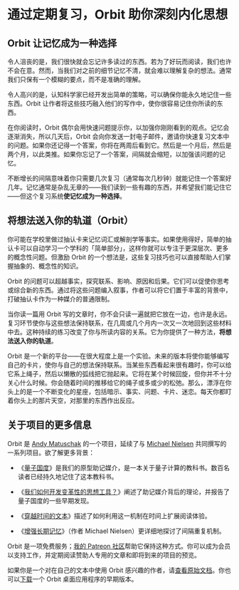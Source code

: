 # 通过定期复习，Orbit 助你深刻内化思想

## Orbit 让记忆成为一种选择

令人沮丧的是，我们很快就会忘记许多读过的东西。若为了好玩而阅读，我们也许不会在意。然而，当我们对之前的细节记忆不清，就会难以理解复杂的想法。通常我们只保有一个模糊的要点，而不是准确的理解。

令人高兴的是，认知科学家已经开发出简单的策略，可以确保你能永久地记住一些东西。Orbit 让作者将这些技巧融入他们的写作中，使你很容易记住你所读的东西。

在你阅读时，Orbit 偶尔会用快速问题提示你，以加强你刚刚看到的观点。记忆会逐渐消失，所以几天后，Orbit 会向你发送一封电子邮件，邀请你快速复习文本中的问题。如果你还记得一个答案，你将在两周后看到它。然后是一个月后，然后是两个月，以此类推。如果你忘记了一个答案，间隔就会缩短，以加强该问题的记忆。

不断增长的间隔意味着你只需要几次复习（通常每次几秒钟）就能记住一个答案好几年。记忆通常是杂乱无章的——我们读到一些有趣的东西，并希望我们能记住它——但这个复习系统**使记忆成为一种选择**。

## 将想法送入你的轨道（Orbit）

你可能在学校里做过抽认卡来记忆词汇或解剖学等事实。如果使用得好，简单的抽认卡可以自动学习一个学科的「简单部分」，这样你就可以专注于更深层次、更多的概念性问题。但激励 Orbit 的一个想法是，这些复习技巧也可以直接帮助人们掌握抽象的、概念性的知识。

Orbit 的问题可以超越事实，探究联系、影响、原因和后果。它们可以促使你思考或综合新的东西。通过将这些问题编入叙事，作者可以将它们置于丰富的背景中，打破抽认卡作为一种媒介的普通限制。

当你读一篇用 Orbit 写的文章时，你不会只读一遍就把它放在一边，也许是永远。复习环节使你与这些想法保持联系，在几周或几个月内一次又一次地回到这些材料中去。这种持续的练习改变了你与所读内容的关系。它为你提供了一种方法，**将想法送入你的轨道**。

Orbit 是一个新的平台——在很大程度上是一个实验。未来的版本将使你能够编写自己的卡片，使你与自己的想法保持联系。当某些东西看起来很有趣时，你可以给它系上绳子，然后以懒散的弧线把它抛起来。它将在某个时候回旋，但你并不十分关心什么时候。你会随着时间的推移给它的绳子或多或少的松弛。那么，漂浮在你头上的是一个不断变化的星座，包括暗示、事实、问题、卡片、迷恋。每天你都盯着你头上的那片天空，对那里的东西作出反应。

## 关于项目的更多信息

Orbit 是 [Andy Matuschak](https://andymatuschak.org/) 的一个项目，延续了与 [Michael Nielsen](http://michaelnielsen.org/) 共同撰写的一系列项目。欲了解更多背景：

- 《[量子国度](https://quantum.country/)》是我们的原型助记媒介，是一本关于量子计算的教科书。数百名读者已经持久地记住了这本教科书。

- 《[我们如何开发变革性的思想工具？](https://numinous.productions/ttft)》阐述了助记媒介背后的理论，并报告了量子国度的一些早期发现。

- 《[穿越时间的文本](https://numinous.productions/timeful)》描述了如何利用这一机制在时间上扩展阅读体验。

- 《[增强长期记忆](http://augmentingcognition.com/ltm.html)》（作者 Michael Nielsen）更详细地探讨了间隔重复机制。

Orbit 是一项免费服务；[我的 Patreon 社区](https://patreon.com/quantumcountry)帮助它保持这种方式。你可以成为会员以支持工作，并定期阅读赞助人专用的文章和即将到来的项目的预览。

如果你是一个对在自己的文本中使用 Orbit 感兴趣的作者，请[查看原始文档](https://docs.withorbit.com/)。你也可以[下载](https://withorbit.com/download)一个 Orbit 桌面应用程序的早期版本。